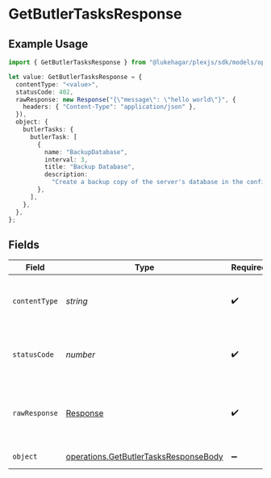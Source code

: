 # GetButlerTasksResponse

## Example Usage

```typescript
import { GetButlerTasksResponse } from "@lukehagar/plexjs/sdk/models/operations";

let value: GetButlerTasksResponse = {
  contentType: "<value>",
  statusCode: 402,
  rawResponse: new Response("{\"message\": \"hello world\"}", {
    headers: { "Content-Type": "application/json" },
  }),
  object: {
    butlerTasks: {
      butlerTask: [
        {
          name: "BackupDatabase",
          interval: 3,
          title: "Backup Database",
          description:
            "Create a backup copy of the server's database in the configured backup directory",
        },
      ],
    },
  },
};
```

## Fields

| Field                                                                                                 | Type                                                                                                  | Required                                                                                              | Description                                                                                           |
| ----------------------------------------------------------------------------------------------------- | ----------------------------------------------------------------------------------------------------- | ----------------------------------------------------------------------------------------------------- | ----------------------------------------------------------------------------------------------------- |
| `contentType`                                                                                         | *string*                                                                                              | :heavy_check_mark:                                                                                    | HTTP response content type for this operation                                                         |
| `statusCode`                                                                                          | *number*                                                                                              | :heavy_check_mark:                                                                                    | HTTP response status code for this operation                                                          |
| `rawResponse`                                                                                         | [Response](https://developer.mozilla.org/en-US/docs/Web/API/Response)                                 | :heavy_check_mark:                                                                                    | Raw HTTP response; suitable for custom response parsing                                               |
| `object`                                                                                              | [operations.GetButlerTasksResponseBody](../../../sdk/models/operations/getbutlertasksresponsebody.md) | :heavy_minus_sign:                                                                                    | All butler tasks                                                                                      |